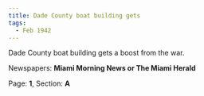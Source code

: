 ```yaml
---  
title: Dade County boat building gets  
tags:  
  - Feb 1942  
---  
```

  
Dade County boat building gets a boost from the war.  
  
Newspapers: **Miami Morning News or The Miami Herald**  
  
Page: **1**, Section: **A** 

